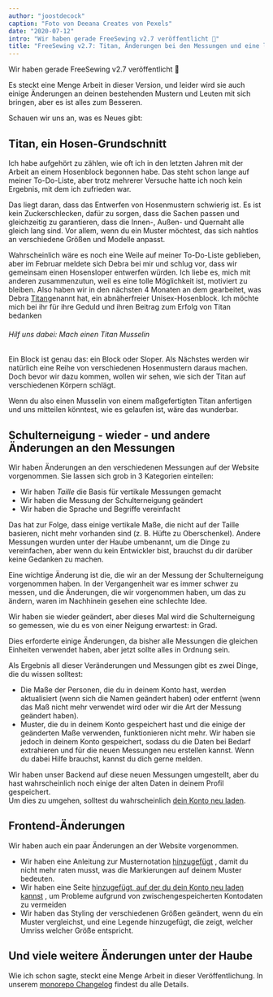 ```yaml
---
author: "joostdecock"
caption: "Foto von Deeana Creates von Pexels"
date: "2020-07-12"
intro: "Wir haben gerade FreeSewing v2.7 veröffentlicht 🎉"
title: "FreeSewing v2.7: Titan, Änderungen bei den Messungen und eine lange Liste von Verbesserungen"
---
```



Wir haben gerade FreeSewing v2.7 veröffentlicht 🎉

Es steckt eine Menge Arbeit in dieser Version, und leider wird sie auch einige Änderungen an deinen bestehenden Mustern und Leuten mit sich bringen, aber es ist alles zum Besseren.

Schauen wir uns an, was es Neues gibt:

## Titan, ein Hosen-Grundschnitt

Ich habe aufgehört zu zählen, wie oft ich in den letzten Jahren mit der Arbeit an einem Hosenblock begonnen habe. Das steht schon lange auf meiner To-Do-Liste, aber trotz mehrerer Versuche hatte ich noch kein Ergebnis, mit dem ich zufrieden war.

Das liegt daran, dass das Entwerfen von Hosenmustern schwierig ist. Es ist kein Zuckerschlecken, dafür zu sorgen, dass die Sachen passen und gleichzeitig zu garantieren, dass die Innen-, Außen- und Quernaht alle gleich lang sind. Vor allem, wenn du ein Muster möchtest, das sich nahtlos an verschiedene Größen und Modelle anpasst.

Wahrscheinlich wäre es noch eine Weile auf meiner To-Do-Liste geblieben, aber im Februar meldete sich Debra bei mir und schlug vor, dass wir gemeinsam einen Hosensloper entwerfen würden. Ich liebe es, mich mit anderen zusammenzutun, weil es eine tolle Möglichkeit ist, motiviert zu bleiben. Also haben wir in den nächsten 4 Monaten an dem gearbeitet, was Debra [Titan](/designs/titan/)genannt hat, ein abnäherfreier Unisex-Hosenblock. Ich möchte mich bei ihr für ihre Geduld und ihren Beitrag zum Erfolg von Titan bedanken

<Note>

###### Hilf uns dabei: Mach einen Titan Musselin 

Ein Block ist genau das: ein Block oder Sloper. Als Nächstes werden wir natürlich eine Reihe von verschiedenen Hosenmustern daraus machen. Doch bevor wir dazu kommen, wollen wir sehen, wie sich der Titan auf verschiedenen Körpern schlägt.

Wenn du also einen Musselin von einem maßgefertigten Titan anfertigen und uns mitteilen könntest, wie es gelaufen ist, wäre das wunderbar.

</Note>

## Schulterneigung - wieder - und andere Änderungen an den Messungen

Wir haben Änderungen an den verschiedenen Messungen auf der Website vorgenommen. Sie lassen sich grob in 3 Kategorien einteilen:

 - Wir haben *Taille* die Basis für vertikale Messungen gemacht
 - Wir haben die Messung der Schulterneigung geändert
 - Wir haben die Sprache und Begriffe vereinfacht

Das hat zur Folge, dass einige vertikale Maße, die nicht auf der Taille basieren, nicht mehr vorhanden sind (z. B. Hüfte zu Oberschenkel). Andere Messungen wurden unter der Haube umbenannt, um die Dinge zu vereinfachen, aber wenn du kein Entwickler bist, brauchst du dir darüber keine Gedanken zu machen.

Eine wichtige Änderung ist die, die wir an der Messung der Schulterneigung vorgenommen haben. In der Vergangenheit war es immer schwer zu messen, und die Änderungen, die wir vorgenommen haben, um das zu ändern, waren im Nachhinein gesehen eine schlechte Idee.

Wir haben sie wieder geändert, aber dieses Mal wird die Schulterneigung so gemessen, wie du es von einer Neigung erwartest: in Grad.

Dies erforderte einige Änderungen, da bisher alle Messungen die gleichen Einheiten verwendet haben, aber jetzt sollte alles in Ordnung sein.

Als Ergebnis all dieser Veränderungen und Messungen gibt es zwei Dinge, die du wissen solltest:

 - Die Maße der Personen, die du in deinem Konto hast, werden aktualisiert (wenn sich die Namen geändert haben) oder entfernt (wenn das Maß nicht mehr verwendet wird oder wir die Art der Messung geändert haben).
 - Muster, die du in deinem Konto gespeichert hast und die einige der geänderten Maße verwenden, funktionieren nicht mehr. Wir haben sie jedoch in deinem Konto gespeichert, sodass du die Daten bei Bedarf extrahieren und für die neuen Messungen neu erstellen kannst. Wenn du dabei Hilfe brauchst, kannst du dich gerne melden.

<Tip>

Wir haben unser Backend auf diese neuen Messungen umgestellt, aber du hast wahrscheinlich noch einige der alten Daten in deinem Profil gespeichert.  
Um dies zu umgehen, solltest du wahrscheinlich [dein Konto neu laden](/account/reload/).

</Tip>

## Frontend-Änderungen

Wir haben auch ein paar Änderungen an der Website vorgenommen.

 - Wir haben eine Anleitung zur Musternotation [hinzugefügt](/docs/about/notation/) , damit du nicht mehr raten musst, was die Markierungen auf deinem Muster bedeuten.
 - Wir haben eine Seite [hinzugefügt, auf der du dein Konto neu laden kannst](/account/actions/reload/) , um Probleme aufgrund von zwischengespeicherten Kontodaten zu vermeiden
 - Wir haben das Styling der verschiedenen Größen geändert, wenn du ein Muster vergleichst, und eine Legende hinzugefügt, die zeigt, welcher Umriss welcher Größe entspricht.


## Und viele weitere Änderungen unter der Haube

Wie ich schon sagte, steckt eine Menge Arbeit in dieser Veröffentlichung. In unserem [monorepo Changelog](https://github.com/freesewing/freesewing/blob/develop/CHANGELOG.md) findest du alle Details.

